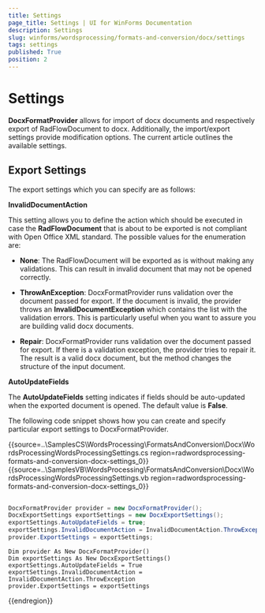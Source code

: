 ```yaml
---
title: Settings
page_title: Settings | UI for WinForms Documentation
description: Settings
slug: winforms/wordsprocessing/formats-and-conversion/docx/settings
tags: settings
published: True
position: 2
---
```


# Settings

__DocxFormatProvider__ allows for import of docx documents and respectively export of RadFlowDocument to docx. Additionally, the import/export settings provide modification options. The current article outlines the available settings.

## Export Settings

The export settings which you can specify are as follows: 

__InvalidDocumentAction__

This setting allows you to define the action which should be executed in case the __RadFlowDocument__ that is about to be exported is not compliant with Open Office XML standard. The possible values for the enumeration are:
              

* __None__: The RadFlowDocument will be exported as is without making any validations. This can result in invalid document that may not be opened correctly.
                  

* __ThrowAnException__: DocxFormatProvider runs validation over the document passed for export. If the document is invalid, the provider throws an __InvalidDocumentException__ which contains the list with the validation errors. This is particularly useful when you want to assure you are building valid docx documents.
                  

* __Repair__: DocxFormatProvider runs validation over the document passed for export. If there is a validation exception, the provider tries to repair it. The result is a valid docx document, but the method changes the structure of the input document.


__AutoUpdateFields__

The __AutoUpdateFields__ setting indicates if fields should be auto-updated when the exported document is opened. The default value is __False__.
              
The following code snippet shows how you can create and specify particular export settings to DocxFormatProvider.

{{source=..\SamplesCS\WordsProcessing\FormatsAndConversion\Docx\WordsProcessingWordsProcessingSettings.cs region=radwordsprocessing-formats-and-conversion-docx-settings_0}} 
{{source=..\SamplesVB\WordsProcessing\FormatsAndConversion\Docx\WordsProcessingWordsProcessingSettings.vb region=radwordsprocessing-formats-and-conversion-docx-settings_0}} 

````C#
            
DocxFormatProvider provider = new DocxFormatProvider();
DocxExportSettings exportSettings = new DocxExportSettings();
exportSettings.AutoUpdateFields = true;
exportSettings.InvalidDocumentAction = InvalidDocumentAction.ThrowException;
provider.ExportSettings = exportSettings;

````
````VB.NET
Dim provider As New DocxFormatProvider()
Dim exportSettings As New DocxExportSettings()
exportSettings.AutoUpdateFields = True
exportSettings.InvalidDocumentAction = InvalidDocumentAction.ThrowException
provider.ExportSettings = exportSettings

````

{{endregion}}
